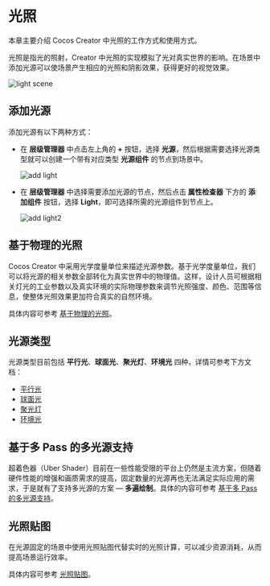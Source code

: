 # 光照

本章主要介绍 Cocos Creator 中光照的工作方式和使用方式。

光照是指光的照射，Creator 中光照的实现模拟了光对真实世界的影响。在场景中添加光源可以使场景产生相应的光照和阴影效果，获得更好的视觉效果。

![light scene](light/lighting.png)

## 添加光源

添加光源有以下两种方式：

- 在 **层级管理器** 中点击左上角的 **+** 按钮，选择 **光源**，然后根据需要选择光源类型就可以创建一个带有对应类型 **光源组件** 的节点到场景中。

  ![add light](light/add-light.png)

- 在 **层级管理器** 中选择需要添加光源的节点，然后点击 **属性检查器** 下方的 **添加组件** 按钮，选择 **Light**，即可选择所需的光源组件到节点上。

  ![add light2](light/add-light2.png)

## 基于物理的光照

Cocos Creator 中采用光学度量单位来描述光源参数。基于光学度量单位，我们可以将光源的相关参数全部转化为真实世界中的物理值。这样，设计人员可根据相关灯光的工业参数以及真实环境的实际物理参数来调节光照强度、颜色、范围等信息，使整体光照效果更加符合真实的自然环境。

具体内容可参考 [基于物理的光照](light/pbr-lighting.md)。

## 光源类型

光源类型目前包括 **平行光**、**球面光**、**聚光灯**、**环境光** 四种，详情可参考下方文档：

- [平行光](./light/lightType/dir-light.md)
- [球面光](./light/lightType/sphere-light.md)
- [聚光灯](./light/lightType/spot-light.md)
- [环境光](./light/lightType/ambient.md)

## 基于多 Pass 的多光源支持

超着色器（Uber Shader）目前在一些性能受限的平台上仍然是主流方案，但随着硬件性能的增强和画质需求的提高，固定数量的光源再也无法满足实际应用的需求，于是就有了支持多光源的方案 — **多遍绘制**。具体的内容可参考 [基于多 Pass 的多光源支持](light/additive-per-pixel-lights.md)。

## 光照贴图

在光源固定的场景中使用光照贴图代替实时的光照计算，可以减少资源消耗，从而提高场景运行效率。

具体内容可参考 [光照贴图](light/lightmap.md)。

